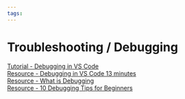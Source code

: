 ```yaml
---
tags:
---
```


# Troubleshooting / Debugging

[Tutorial - Debugging in VS Code](https://code.visualstudio.com/docs/editor/debugging)  
[Resource - Debugging in VS Code 13 minutes](https://code.visualstudio.com/docs/introvideos/debugging)  
[Resource - What is Debugging](https://www.freecodecamp.org/news/what-is-debugging-how-to-debug-code/)  
[Resource - 10 Debugging Tips for Beginners](https://blog.hartleybrody.com/debugging-code-beginner/)
